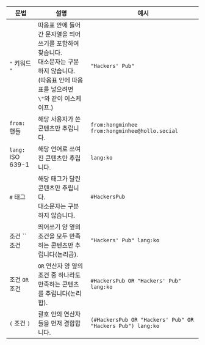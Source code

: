 | 문법              | 설명                                                                                                                                                  | 예시                                                       |
| ----------------- | ----------------------------------------------------------------------------------------------------------------------------------------------------- | ---------------------------------------------------------- |
| `"` 키워드 `"`    | 따옴표 안에 들어간 문자열을 띄어쓰기를 포함하여 찾습니다.<br>대소문자는 구분하지 않습니다.<br>(따옴표 안에 따옴표를 넣으려면 `\"`와 같이 이스케이프.) | `"Hackers' Pub"`                                           |
| `from:` 핸들      | 해당 사용자가 쓴 콘텐츠만 추립니다.                                                                                                                   | `from:hongminhee`<br>`from:hongminhee@hollo.social`        |
| `lang:` ISO 639-1 | 해당 언어로 쓰여진 콘텐츠만 추립니다.                                                                                                                 | `lang:ko`                                                  |
| `#` 태그          | 해당 태그가 달린 콘텐츠만 추립니다.<br>대소문자는 구분하지 않습니다.                                                                                  | `#HackersPub`                                              |
| 조건 `` 조건      | 띄어쓰기 양 옆의 조건을 모두 만족하는 콘텐츠만 추립니다(논리곱).                                                                                      | `"Hackers' Pub" lang:ko`                                   |
| 조건 `OR` 조건    | `OR` 연산자 양 옆의 조건 중 하나라도 만족하는 콘텐츠를 추립니다(논리합).                                                                              | `#HackersPub OR "Hackers' Pub" lang:ko`                    |
| `(` 조건 `)`      | 괄호 안의 연산자들을 먼저 결합합니다.                                                                                                                 | `(#HackersPub OR "Hackers' Pub" OR "Hackers Pub") lang:ko` |
